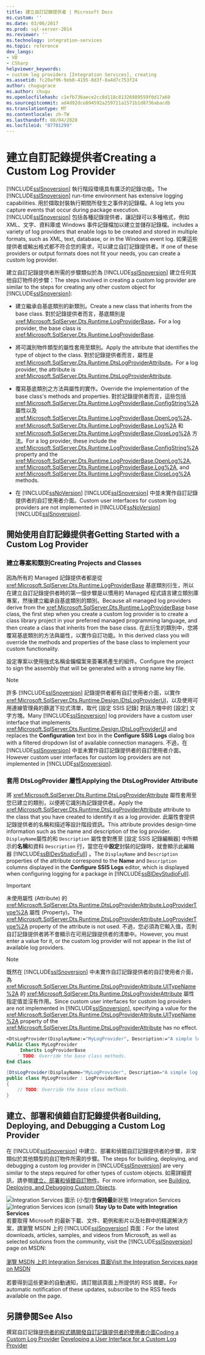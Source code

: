 ```yaml
---
title: 建立自訂記錄提供者 | Microsoft Docs
ms.custom: ''
ms.date: 03/06/2017
ms.prod: sql-server-2014
ms.reviewer: ''
ms.technology: integration-services
ms.topic: reference
dev_langs:
- VB
- CSharp
helpviewer_keywords:
- custom log providers [Integration Services], creating
ms.assetid: fc20af96-9eb8-4195-8d3f-8a4d7c753f24
author: chugugrace
ms.author: chugu
ms.openlocfilehash: c1efb736aece2cc8d118c81326989559f0d17a60
ms.sourcegitcommit: ad4d92dce894592a259721a1571b1d8736abacdb
ms.translationtype: MT
ms.contentlocale: zh-TW
ms.lasthandoff: 08/04/2020
ms.locfileid: "87701299"
---
```

# <a name="creating-a-custom-log-provider"></a><span data-ttu-id="ac98f-102">建立自訂記錄提供者</span><span class="sxs-lookup"><span data-stu-id="ac98f-102">Creating a Custom Log Provider</span></span>
  <span data-ttu-id="ac98f-103">[!INCLUDE[ssISnoversion](../../../includes/ssisnoversion-md.md)] 執行階段環境具有廣泛的記錄功能。</span><span class="sxs-lookup"><span data-stu-id="ac98f-103">The [!INCLUDE[ssISnoversion](../../../includes/ssisnoversion-md.md)] run-time environment has extensive logging capabilities.</span></span> <span data-ttu-id="ac98f-104">用於擷取封裝執行期間所發生之事件的記錄檔。</span><span class="sxs-lookup"><span data-stu-id="ac98f-104">A log lets you capture events that occur during package execution.</span></span> [!INCLUDE[ssISnoversion](../../../includes/ssisnoversion-md.md)] <span data-ttu-id="ac98f-105">包括各種記錄提供者，讓記錄可以多種格式，例如 XML、文字、資料庫或 Windows 事件記錄檔加以建立並儲存記錄檔。</span><span class="sxs-lookup"><span data-stu-id="ac98f-105">includes a variety of log providers that enable logs to be created and stored in multiple formats, such as XML, text, database, or in the Windows event log.</span></span> <span data-ttu-id="ac98f-106">如果這些提供者或輸出格式都不符合您的需求，可以建立自訂記錄提供者。</span><span class="sxs-lookup"><span data-stu-id="ac98f-106">If one of these providers or output formats does not fit your needs, you can create a custom log provider.</span></span>

 <span data-ttu-id="ac98f-107">建立自訂記錄提供者所需的步驟類似於為 [!INCLUDE[ssISnoversion](../../../includes/ssisnoversion-md.md)] 建立任何其他自訂物件的步驟：</span><span class="sxs-lookup"><span data-stu-id="ac98f-107">The steps involved in creating a custom log provider are similar to the steps for creating any other custom object for [!INCLUDE[ssISnoversion](../../../includes/ssisnoversion-md.md)]:</span></span>

-   <span data-ttu-id="ac98f-108">建立繼承自基底類別的新類別。</span><span class="sxs-lookup"><span data-stu-id="ac98f-108">Create a new class that inherits from the base class.</span></span> <span data-ttu-id="ac98f-109">對於記錄提供者而言，基底類別是 <xref:Microsoft.SqlServer.Dts.Runtime.LogProviderBase>。</span><span class="sxs-lookup"><span data-stu-id="ac98f-109">For a log provider, the base class is <xref:Microsoft.SqlServer.Dts.Runtime.LogProviderBase>.</span></span>

-   <span data-ttu-id="ac98f-110">將可識別物件類型的屬性套用至類別。</span><span class="sxs-lookup"><span data-stu-id="ac98f-110">Apply the attribute that identifies the type of object to the class.</span></span> <span data-ttu-id="ac98f-111">對於記錄提供者而言，屬性是 <xref:Microsoft.SqlServer.Dts.Runtime.DtsLogProviderAttribute>。</span><span class="sxs-lookup"><span data-stu-id="ac98f-111">For a log provider, the attribute is <xref:Microsoft.SqlServer.Dts.Runtime.DtsLogProviderAttribute>.</span></span>

-   <span data-ttu-id="ac98f-112">覆寫基底類別之方法與屬性的實作。</span><span class="sxs-lookup"><span data-stu-id="ac98f-112">Override the implementation of the base class's methods and properties.</span></span> <span data-ttu-id="ac98f-113">對於記錄提供者而言，這些包括 <xref:Microsoft.SqlServer.Dts.Runtime.LogProviderBase.ConfigString%2A> 屬性以及 <xref:Microsoft.SqlServer.Dts.Runtime.LogProviderBase.OpenLog%2A>、<xref:Microsoft.SqlServer.Dts.Runtime.LogProviderBase.Log%2A> 和 <xref:Microsoft.SqlServer.Dts.Runtime.LogProviderBase.CloseLog%2A> 方法。</span><span class="sxs-lookup"><span data-stu-id="ac98f-113">For a log provider, these include the <xref:Microsoft.SqlServer.Dts.Runtime.LogProviderBase.ConfigString%2A> property and the <xref:Microsoft.SqlServer.Dts.Runtime.LogProviderBase.OpenLog%2A>, <xref:Microsoft.SqlServer.Dts.Runtime.LogProviderBase.Log%2A>, and <xref:Microsoft.SqlServer.Dts.Runtime.LogProviderBase.CloseLog%2A> methods.</span></span>

-   <span data-ttu-id="ac98f-114">在 [!INCLUDE[ssNoVersion](../../../includes/ssnoversion-md.md)] [!INCLUDE[ssISnoversion](../../../includes/ssisnoversion-md.md)] 中並未實作自訂記錄提供者的自訂使用者介面。</span><span class="sxs-lookup"><span data-stu-id="ac98f-114">Custom user interfaces for custom log providers are not implemented in [!INCLUDE[ssNoVersion](../../../includes/ssnoversion-md.md)] [!INCLUDE[ssISnoversion](../../../includes/ssisnoversion-md.md)].</span></span>

## <a name="getting-started-with-a-custom-log-provider"></a><span data-ttu-id="ac98f-115">開始使用自訂記錄提供者</span><span class="sxs-lookup"><span data-stu-id="ac98f-115">Getting Started with a Custom Log Provider</span></span>

### <a name="creating-projects-and-classes"></a><span data-ttu-id="ac98f-116">建立專案和類別</span><span class="sxs-lookup"><span data-stu-id="ac98f-116">Creating Projects and Classes</span></span>
 <span data-ttu-id="ac98f-117">因為所有的 Managed 記錄提供者都是從 <xref:Microsoft.SqlServer.Dts.Runtime.LogProviderBase> 基底類別衍生，所以在建立自訂記錄提供者時的第一個步驟是以慣用的 Managed 程式語言建立類別庫專案，然後建立繼承自基底類別的類別。</span><span class="sxs-lookup"><span data-stu-id="ac98f-117">Because all managed log providers derive from the <xref:Microsoft.SqlServer.Dts.Runtime.LogProviderBase> base class, the first step when you create a custom log provider is to create a class library project in your preferred managed programming language, and then create a class that inherits from the base class.</span></span> <span data-ttu-id="ac98f-118">在此衍生的類別中，您將覆寫基底類別的方法與屬性，以實作自訂功能。</span><span class="sxs-lookup"><span data-stu-id="ac98f-118">In this derived class you will override the methods and properties of the base class to implement your custom functionality.</span></span>

 <span data-ttu-id="ac98f-119">設定專案以使用強式名稱金鑰檔案來簽署將產生的組件。</span><span class="sxs-lookup"><span data-stu-id="ac98f-119">Configure the project to sign the assembly that will be generated with a strong name key file.</span></span>

> [!NOTE]
>  <span data-ttu-id="ac98f-120">許多 [!INCLUDE[ssISnoversion](../../../includes/ssisnoversion-md.md)] 記錄提供者都有自訂使用者介面，以實作 <xref:Microsoft.SqlServer.Dts.Runtime.Design.IDtsLogProviderUI>，以及使用可用連線管理員的篩選下拉式清單，取代 [設定 SSIS 記錄] 對話方塊中的 [設定] 文字方塊。</span><span class="sxs-lookup"><span data-stu-id="ac98f-120">Many [!INCLUDE[ssISnoversion](../../../includes/ssisnoversion-md.md)] log providers have a custom user interface that implements <xref:Microsoft.SqlServer.Dts.Runtime.Design.IDtsLogProviderUI> and replaces the **Configuration** text box in the **Configure SSIS Logs** dialog box with a filtered dropdown list of available connection managers.</span></span> <span data-ttu-id="ac98f-121">不過，在 [!INCLUDE[ssISnoversion](../../../includes/ssisnoversion-md.md)] 中並未實作自訂記錄提供者的自訂使用者介面。</span><span class="sxs-lookup"><span data-stu-id="ac98f-121">However custom user interfaces for custom log providers are not implemented in [!INCLUDE[ssISnoversion](../../../includes/ssisnoversion-md.md)].</span></span>

### <a name="applying-the-dtslogprovider-attribute"></a><span data-ttu-id="ac98f-122">套用 DtsLogProvider 屬性</span><span class="sxs-lookup"><span data-stu-id="ac98f-122">Applying the DtsLogProvider Attribute</span></span>
 <span data-ttu-id="ac98f-123">將 <xref:Microsoft.SqlServer.Dts.Runtime.DtsLogProviderAttribute> 屬性套用至您已建立的類別，以便將它識別為記錄提供者。</span><span class="sxs-lookup"><span data-stu-id="ac98f-123">Apply the <xref:Microsoft.SqlServer.Dts.Runtime.DtsLogProviderAttribute> attribute to the class that you have created to identify it as a log provider.</span></span> <span data-ttu-id="ac98f-124">此屬性會提供記錄提供者的名稱和描述等設計階段資訊。</span><span class="sxs-lookup"><span data-stu-id="ac98f-124">This attribute provides design-time information such as the name and description of the log provider.</span></span> <span data-ttu-id="ac98f-125">`DisplayName`屬性的和 `Description` 屬性會對應至 [設定 SSIS 記錄編輯器] 中所顯示的**名稱**和資料 `Description` 行，當您在中**設定**封裝的記錄時，就會顯示此編輯器 [!INCLUDE[ssBIDevStudioFull](../../../includes/ssbidevstudiofull-md.md)] 。</span><span class="sxs-lookup"><span data-stu-id="ac98f-125">The `DisplayName` and `Description` properties of the attribute correspond to the **Name** and `Description` columns displayed in the **Configure SSIS Logs** editor, which is displayed when configuring logging for a package in [!INCLUDE[ssBIDevStudioFull](../../../includes/ssbidevstudiofull-md.md)].</span></span>

> [!IMPORTANT]
>  <span data-ttu-id="ac98f-126">未使用屬性 (Attribute) 的 <xref:Microsoft.SqlServer.Dts.Runtime.DtsLogProviderAttribute.LogProviderType%2A> 屬性 (Property)。</span><span class="sxs-lookup"><span data-stu-id="ac98f-126">The <xref:Microsoft.SqlServer.Dts.Runtime.DtsLogProviderAttribute.LogProviderType%2A> property of the attribute is not used.</span></span> <span data-ttu-id="ac98f-127">不過，您必須為它輸入值，否則自訂記錄提供者將不會顯示在可用記錄提供者的清單中。</span><span class="sxs-lookup"><span data-stu-id="ac98f-127">However, you must enter a value for it, or the custom log provider will not appear in the list of available log providers.</span></span>

> [!NOTE]
>  <span data-ttu-id="ac98f-128">既然在 [!INCLUDE[ssISnoversion](../../../includes/ssisnoversion-md.md)] 中未實作自訂記錄提供者的自訂使用者介面，為 <xref:Microsoft.SqlServer.Dts.Runtime.DtsLogProviderAttribute.UITypeName%2A> 的 <xref:Microsoft.SqlServer.Dts.Runtime.DtsLogProviderAttribute> 屬性指定值並沒有作用。</span><span class="sxs-lookup"><span data-stu-id="ac98f-128">Since custom user interfaces for custom log providers are not implemented in [!INCLUDE[ssISnoversion](../../../includes/ssisnoversion-md.md)], specifying a value for the <xref:Microsoft.SqlServer.Dts.Runtime.DtsLogProviderAttribute.UITypeName%2A> property of the <xref:Microsoft.SqlServer.Dts.Runtime.DtsLogProviderAttribute> has no effect.</span></span>

```vb
<DtsLogProvider(DisplayName:="MyLogProvider", Description:="A simple log provider.", LogProviderType:="Custom")> _
Public Class MyLogProvider
     Inherits LogProviderBase
    ' TODO: Override the base class methods.
End Class
```

```csharp
[DtsLogProvider(DisplayName="MyLogProvider", Description="A simple log provider.", LogProviderType="Custom")]
public class MyLogProvider : LogProviderBase
{
    // TODO: Override the base class methods.
}
```

## <a name="building-deploying-and-debugging-a-custom-log-provider"></a><span data-ttu-id="ac98f-129">建立、部署和偵錯自訂記錄提供者</span><span class="sxs-lookup"><span data-stu-id="ac98f-129">Building, Deploying, and Debugging a Custom Log Provider</span></span>
 <span data-ttu-id="ac98f-130">在 [!INCLUDE[ssISnoversion](../../../includes/ssisnoversion-md.md)] 中建立、部署和偵錯自訂記錄提供者的步驟，非常類似於其他類型的自訂物件所需的步驟。</span><span class="sxs-lookup"><span data-stu-id="ac98f-130">The steps for building, deploying, and debugging a custom log provider in [!INCLUDE[ssISnoversion](../../../includes/ssisnoversion-md.md)] are very similar to the steps required for other types of custom objects.</span></span> <span data-ttu-id="ac98f-131">如需詳細資訊，請參閱[建立、部署和偵錯自訂物件](../building-deploying-and-debugging-custom-objects.md)。</span><span class="sxs-lookup"><span data-stu-id="ac98f-131">For more information, see [Building, Deploying, and Debugging Custom Objects](../building-deploying-and-debugging-custom-objects.md).</span></span>

<span data-ttu-id="ac98f-132">![Integration Services 圖示 (小型) ](../../media/dts-16.gif "Integration Services 圖示 (小)")會**保持最**新狀態 Integration Services  </span><span class="sxs-lookup"><span data-stu-id="ac98f-132">![Integration Services icon (small)](../../media/dts-16.gif "Integration Services icon (small)")  **Stay Up to Date with Integration Services**</span></span><br /> <span data-ttu-id="ac98f-133">若要取得 Microsoft 的最新下載、文件、範例和影片以及社群中的精選解決方案，請瀏覽 MSDN 上的 [!INCLUDE[ssISnoversion](../../../includes/ssisnoversion-md.md)] 頁面：</span><span class="sxs-lookup"><span data-stu-id="ac98f-133">For the latest downloads, articles, samples, and videos from Microsoft, as well as selected solutions from the community, visit the [!INCLUDE[ssISnoversion](../../../includes/ssisnoversion-md.md)] page on MSDN:</span></span><br /><br /> [<span data-ttu-id="ac98f-134">瀏覽 MSDN 上的 Integration Services 頁面</span><span class="sxs-lookup"><span data-stu-id="ac98f-134">Visit the Integration Services page on MSDN</span></span>](https://go.microsoft.com/fwlink/?LinkId=136655)<br /><br /> <span data-ttu-id="ac98f-135">若要得到這些更新的自動通知，請訂閱該頁面上所提供的 RSS 摘要。</span><span class="sxs-lookup"><span data-stu-id="ac98f-135">For automatic notification of these updates, subscribe to the RSS feeds available on the page.</span></span>

## <a name="see-also"></a><span data-ttu-id="ac98f-136">另請參閱</span><span class="sxs-lookup"><span data-stu-id="ac98f-136">See Also</span></span>
 <span data-ttu-id="ac98f-137">撰寫自訂記錄[提供者的程式碼](coding-a-custom-log-provider.md)[開發自訂記錄提供者的使用者介面](developing-a-user-interface-for-a-custom-log-provider.md)</span><span class="sxs-lookup"><span data-stu-id="ac98f-137">[Coding a Custom Log Provider](coding-a-custom-log-provider.md) [Developing a User Interface for a Custom Log Provider](developing-a-user-interface-for-a-custom-log-provider.md)</span></span>


